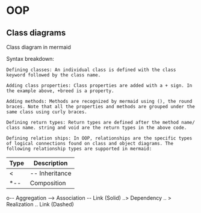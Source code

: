# OOP

## Class diagrams

Class diagram in mermaid

Syntax breakdown:

    Defining classes: An individual class is defined with the class keyword followed by the class name.

    Adding class properties: Class properties are added with a + sign. In the example above, +breed is a property.

    Adding methods: Methods are recognized by mermaid using (), the round braces. Note that all the properties and methods are grouped under the same class using curly braces.

    Defining return types: Return types are defined after the method name/ class name. string and void are the return types in the above code.

    Defining relation ships: In OOP, relationships are the specific types of logical connections found on class and object diagrams. The following relationship types are supported in mermaid:

| Type	| Description |
| --- | --- | 
|<	| --	Inheritance|
|*-- |	Composition|




o--	Aggregation
-->	Association
--	Link (Solid)
..>	Dependency
..	>	Realization
..	Link (Dashed)

